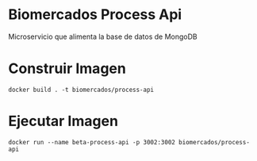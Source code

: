 # Biomercados Process Api

Microservicio que alimenta la base de datos de MongoDB

# Construir Imagen 
```
docker build . -t biomercados/process-api
```

# Ejecutar Imagen 

```
docker run --name beta-process-api -p 3002:3002 biomercados/process-api
```